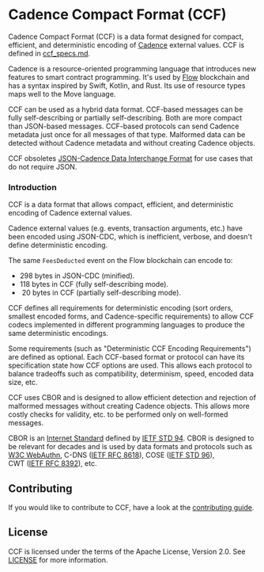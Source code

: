 
# Cadence Compact Format (CCF)

Cadence Compact Format (CCF) is a data format designed for compact, efficient, and deterministic encoding of [Cadence](https://github.com/onflow/cadence) external values.  CCF is defined in [ccf_specs.md](ccf_specs.md).

Cadence is a resource-oriented programming language that introduces new features to smart contract programming.  It's used by [Flow](https://github.com/onflow/flow-go) blockchain and has a syntax inspired by Swift, Kotlin, and Rust. Its use of resource types maps well to the Move language.

CCF can be used as a hybrid data format.  CCF-based messages can be fully self-describing or partially self-describing.  Both are more compact than JSON-based messages.  CCF-based protocols can send Cadence metadata just once for all messages of that type.  Malformed data can be detected without Cadence metadata and without creating Cadence objects.

CCF obsoletes [JSON-Cadence Data Interchange Format](https://developers.flow.com/cadence/json-cadence-spec) for use cases that do not require JSON.

### Introduction

CCF is a data format that allows compact, efficient, and deterministic encoding of Cadence external values.

Cadence external values (e.g. events, transaction arguments, etc.) have been encoded using JSON-CDC, which is inefficient, verbose, and doesn't define deterministic encoding.

The same `FeesDeducted` event on the Flow blockchain can encode to:
- 298 bytes in JSON-CDC (minified).
- 118 bytes in CCF (fully self-describing mode).
- &nbsp;20 bytes in CCF (partially self-describing mode).

CCF defines all requirements for deterministic encoding (sort orders, smallest encoded forms, and Cadence-specific requirements) to allow CCF codecs implemented in different programming languages to produce the same deterministic encodings.

Some requirements (such as "Deterministic CCF Encoding Requirements") are defined as optional.  Each CCF-based format or protocol can have its specification state how CCF options are used.  This allows each protocol to balance tradeoffs such as compatibility, determinism, speed, encoded data size, etc.

CCF uses CBOR and is designed to allow efficient detection and rejection of malformed messages without creating Cadence objects. This allows more costly checks for validity, etc. to be performed only on well-formed messages.

CBOR is an [Internet Standard](https://www.ietf.org/rfc/std-index.txt) defined by [IETF&nbsp;STD&nbsp;94](https://www.rfc-editor.org/info/std94).  CBOR is designed to be relevant for decades and is used by data formats and protocols such as [W3C&nbsp;WebAuthn](https://www.w3.org/TR/webauthn-2/), C-DNS&nbsp;([IETF&nbsp;RFC&nbsp;8618](https://www.rfc-editor.org/rfc/rfc8618.html)), COSE&nbsp;([IETF&nbsp;STD&nbsp;96](https://www.rfc-editor.org/info/std96)), CWT&nbsp;([IETF&nbsp;RFC&nbsp;8392](https://www.rfc-editor.org/info/rfc8392)), etc.

## Contributing

If you would like to contribute to CCF, have a look at the [contributing guide](https://github.com/onflow/ccf/blob/main/CONTRIBUTING.md).

## License

CCF is licensed under the terms of the Apache License, Version 2.0. See [LICENSE](LICENSE) for more information.

